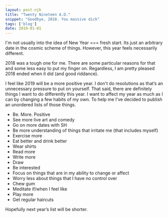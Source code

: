 ```yaml
---
layout: post.njk
title: "Twenty Nineteen A.D."
snippet: "Goodbye, 2018. You massive dick"
tags: ['blog']
date: 2019-01-01
---
```


I'm not usually into the idea of New Year === fresh start. Its just an arbitrary date in the cosmic scheme of things. However, this year feels
necessarily different. 

2018 was a tough one for me. There are some particular reasons for that and some less easy to put my finger on. Regardless, I am pretty pleased 2018 ended when it did (and good riddance). 

I feel like 2019 will be a more positive year. I don't do resolutions as that’s an unnecessary pressure to put on yourself. That said, there are definitely things I want to do differently this year. I want to affect my year as much as I can by changing a few habits of my own. To help me I've decided to publish an unordered lists of those things.

* Be. More. Positive
* See more live art and comedy
* Go on more dates with SH
* Be more understanding of things that irritate me (that includes myself)
* Exercise more
* Eat better and drink better
* Wear shirts
* Read more
* Write more
* Draw
* Be interested
* Focus on things that are in my ability to change or affect
* Worry less about things that I have no control over
* Chew gum
* Meditate if/when I feel like
* Play more
* Get regular haircuts

Hopefully next year’s list will be shorter. 


